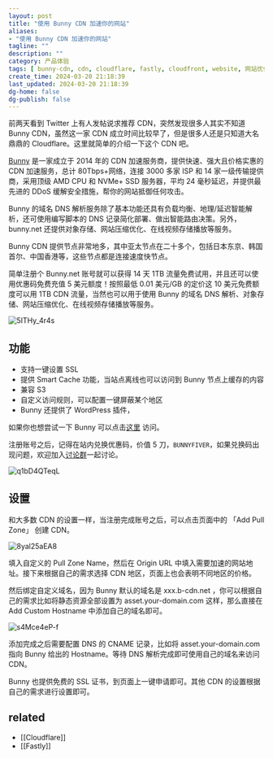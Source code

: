 ```yaml
---
layout: post
title: "使用 Bunny CDN 加速你的网站"
aliases:
- "使用 Bunny CDN 加速你的网站"
tagline: ""
description: ""
category: 产品体验
tags: [ bunny-cdn, cdn, cloudflare, fastly, cloudfront, website, 网站优化 ]
create_time: 2024-03-20 21:18:39
last_updated: 2024-03-20 21:18:39
dg-home: false
dg-publish: false
---
```


前两天看到 Twitter 上有人发帖说求推荐 CDN，突然发现很多人其实不知道 Bunny CDN，虽然这一家 CDN 成立时间比较早了，但是很多人还是只知道大名鼎鼎的 Cloudflare。这里就简单的介绍一下这个 CDN 吧。

[Bunny](https://gtk.pw/bunny) 是一家成立于 2014 年的 CDN 加速服务商，提供快速、强大且价格实惠的 CDN 加速服务，总计 80Tbps+网络，连接 3000 多家 ISP 和 14 家一级传输提供商，采用顶级 AMD CPU 和 NVMe+ SSD 服务器，平均 24 毫秒延迟，并提供最先进的 DDoS 缓解安全措施，帮你的网站抵御任何攻击。

Bunny 的域名 DNS 解析服务除了基本功能还具有负载均衡、地理/延迟智能解析，还可使用编写脚本的 DNS 记录简化部署、做出智能路由决策。另外，bunny.net 还提供对象存储、网站压缩优化、在线视频存储播放等服务。

Bunny CDN 提供节点非常地多，其中亚太节点在二十多个，包括日本东京、韩国首尔、中国香港等，这些节点都是连接速度快节点。

简单注册个 Bunny.net 账号就可以获得 14 天 1TB 流量免费试用，并且还可以使用优惠码免费充值 5 美元额度！按照最低 0.01 美元/GB 的定价这 10 美元免费额度可以用 1TB CDN 流量，当然也可以用于使用 Bunny 的域名 DNS 解析、对象存储、网站压缩优化、在线视频存储播放等服务。

![5ITHy_4r4s](https://pic.einverne.info/images/5ITHy_4r4s.png)

## 功能

- 支持一键设置 SSL
- 提供 Smart Cache 功能，当站点离线也可以访问到 Bunny 节点上缓存的内容
- 兼容 S3
- 自定义访问规则，可以配置一键屏蔽某个地区
- Bunny 还提供了 WordPress 插件，

如果你也想尝试一下 Bunny 可以点击[这里](https://gtk.pw/bunny) 访问。

注册账号之后，记得在站内兑换优惠码，价值 5 刀，`BUNNYFIVER`，如果兑换码出现问题，欢迎加入[讨论群](https://t.me/+RUBhyY60iVcl6hdX)一起讨论。

![q1bD4QTeqL](https://pic.einverne.info/images/q1bD4QTeqL.png)

## 设置

和大多数 CDN 的设置一样，当注册完成账号之后，可以点击页面中的 「Add Pull Zone」 创建 CDN。

![8yal25aEA8](https://pic.einverne.info/images/8yal25aEA8.png)

填入自定义的 Pull Zone Name，然后在 Origin URL 中填入需要加速的网站地址。接下来根据自己的需求选择 CDN 地区，页面上也会表明不同地区的价格。

然后绑定自定义域名，因为 Bunny 默认的域名是 xxx.b-cdn.net ，你可以根据自己的需求比如将静态资源全部设置为 asset.your-domain.com 这样，那么直接在 Add Custom Hostname 中添加自己的域名即可。

![s4Mce4eP-f](https://pic.einverne.info/images/s4Mce4eP-f.png)

添加完成之后需要配置 DNS 的 CNAME 记录，比如将 asset.your-domain.com 指向 Bunny 给出的 Hostname。等待 DNS 解析完成即可使用自己的域名来访问 CDN。

Bunny 也提供免费的 SSL 证书，到页面上一键申请即可。其他 CDN 的设置根据自己的需求进行设置即可。

## related

- [[Cloudflare]]
- [[Fastly]]
